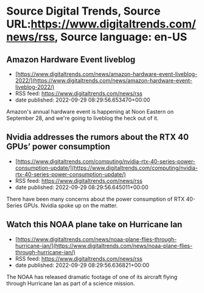 # Source Digital Trends, Source URL:https://www.digitaltrends.com/news/rss, Source language: en-US

## Amazon Hardware Event liveblog
 - [https://www.digitaltrends.com/news/amazon-hardware-event-liveblog-2022/](https://www.digitaltrends.com/news/amazon-hardware-event-liveblog-2022/)
 - RSS feed: https://www.digitaltrends.com/news/rss
 - date published: 2022-09-29 08:29:56.653470+00:00

Amazon's annual hardware event is happening at Noon Eastern on September 28, and we're going to liveblog the heck out of it.

## Nvidia addresses the rumors about the RTX 40 GPUs’ power consumption
 - [https://www.digitaltrends.com/computing/nvidia-rtx-40-series-power-consumption-update/](https://www.digitaltrends.com/computing/nvidia-rtx-40-series-power-consumption-update/)
 - RSS feed: https://www.digitaltrends.com/news/rss
 - date published: 2022-09-29 08:29:56.645011+00:00

There have been many concerns about the power consumption of RTX 40-Series GPUs. Nvidia spoke up on the matter.

## Watch this NOAA plane take on Hurricane Ian
 - [https://www.digitaltrends.com/news/noaa-plane-flies-through-hurricane-ian/](https://www.digitaltrends.com/news/noaa-plane-flies-through-hurricane-ian/)
 - RSS feed: https://www.digitaltrends.com/news/rss
 - date published: 2022-09-29 08:29:56.636821+00:00

The NOAA has released dramatic footage of one of its aircraft flying through Hurricane Ian as part of a science mission.
